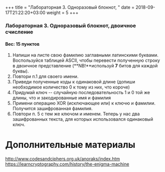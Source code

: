 +++
title = "Лабораторная 3. Одноразовый блокнот, "
date = 2018-09-17T21:22:20+03:00
weight = 5
+++

### Лабораторная 3. Одноразовый блокнот, двоичное счисление
#### Вес: 15 пунктов

1. Напиши на листе свою фамилию заглавными латинскими буквами. Воспользуйся таблицей ASCII, чтобы перевести полученную строку в двоичное представление (**NB!**используй **7** битов для каждой буквы).
2. Повтори п.1 для своего имени.
3. Приведи полученные коды к одинаковой длине (допиши необходимое количество 0 к тому из них, что короче)
4. Придумай ключ -- случайную последовательность 1 и 0 той же длины, что и закодированные имя и фамилия
5. Примени операцию XOR (исключающее или) к ключю и фамилии. Получится зашифрованная фамилия.
6. Повтори п. 5 с тем же ключом и именем. Теперь у нас два зашифрованных текста, для которых использовался одинаковый ключ.



# Дополнительные материалы
http://www.codesandciphers.org.uk/anoraks/index.htm
https://learncryptography.com/history/the-enigma-machine